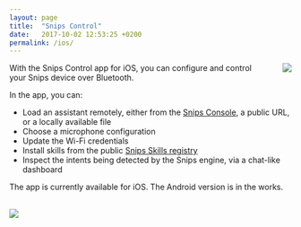 ```yaml
---
layout: page
title:  "Snips Control"
date:   2017-10-02 12:53:25 +0200
permalink: /ios/
---
```


<div style="float:right; margin-left:40px;">
    <img style="float:right" src="{{ site.baseurl }}/images/iPhone.png" srcset="{{ site.baseurl }}/images/iPhone@2x.png 2x" />
</div>

With the Snips Control app for iOS, you can configure and control your Snips device over Bluetooth.

In the app, you can:

* Load an assistant remotely, either from the [Snips Console](https://console.snips.ai), a public URL, or a locally available file
* Choose a microphone configuration
* Update the Wi-Fi credentials
* Install skills from the public [Snips Skills registry](https://github.com/snipsco/skills-registry)
* Inspect the intents being detected by the Snips engine, via a chat-like dashboard

The app is currently available for iOS. The Android version is in the works.

<br />
<a href="{{ site.baseurl }}">
    <img style="text-align:center" src="{{ site.baseurl }}/images/AppStoreBadge.png" srcset="{{ site.baseurl }}/images/AppStoreBadge@2x.png 2x" />
</a>